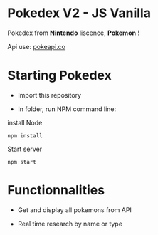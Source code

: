 # Pokedex V2 - JS Vanilla 

Pokedex from **Nintendo** liscence, **Pokemon** !

Api use: [pokeapi.co](https://pokeapi.co/)

# Starting Pokedex

- Import this repository

- In folder, run NPM command line:

install Node
```
npm install
```

Start server
```
npm start
```

# Functionnalities

- Get and display all pokemons from API

- Real time research by name or type



